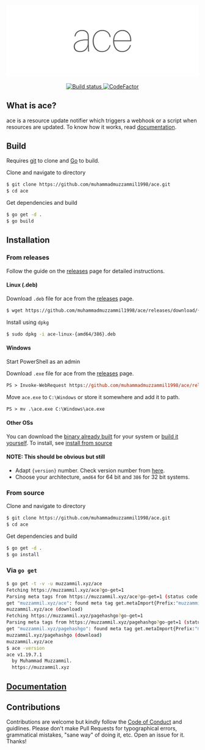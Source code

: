 #

![ace](ace.png)

<p align="center">
  <a href="https://travis-ci.com/muhammadmuzzammil1998/ace" target="_blank">
    <img src="https://travis-ci.com/muhammadmuzzammil1998/ace.svg?branch=master" alt="Build status">
  </a>
  <a href="https://www.codefactor.io/repository/github/muhammadmuzzammil1998/ace" target="_blank">
    <img src="https://www.codefactor.io/repository/github/muhammadmuzzammil1998/ace/badge" alt="CodeFactor">
  </a>
</p>


## What is ace?

ace is a resource update notifier which triggers a webhook or a script when resources are updated. To know how it works, read [documentation](DOCUMENTATION.md).

## Build

Requires [git](https://git-scm.com/download/win) to clone and [Go](https://golang.org/dl/) to build.

Clone and navigate to directory

```sh
$ git clone https://github.com/muhammadmuzzammil1998/ace.git
$ cd ace
```

Get dependencies and build

```sh
$ go get -d .
$ go build
```

## Installation

### From releases

Follow the guide on the [releases](https://github.com/muhammadmuzzammil1998/ace/releases) page for detailed instructions.

#### Linux (.deb)

Download `.deb` file for ace from the [releases](https://github.com/muhammadmuzzammil1998/ace/releases) page.

```sh
$ wget https://github.com/muhammadmuzzammil1998/ace/releases/download/{version}/ace-linux-{amd64/386}.deb
```


Install using `dpkg`

```sh
$ sudo dpkg -i ace-linux-{amd64/386}.deb
```

#### Windows

Start PowerShell as an admin

Download `.exe` file for ace from the [releases](https://github.com/muhammadmuzzammil1998/ace/releases) page.

```ps
PS > Invoke-WebRequest https://github.com/muhammadmuzzammil1998/ace/releases/download/{version}/ace-windows-{amd64/386}.exe -OutFile ace.exe
```

Move `ace.exe` to `C:\Windows` or store it somewhere and add it to path.

```ps
PS > mv .\ace.exe C:\Windows\ace.exe
```

#### Other OSs

You can download the [binary already built](https://github.com/muhammadmuzzammil1998/ace/releases) for your system or [build it yourself](https://github.com/muhammadmuzzammil1998/ace#build). To install, see [install from source](https://github.com/muhammadmuzzammil1998/ace#from-source)

#### NOTE: This should be obvious but still

- Adapt `{version}` number. Check version number from [here](https://github.com/muhammadmuzzammil1998/ace/releases).
- Choose your architecture, `amd64` for 64 bit and `386` for 32 bit systems.

### From source

Clone and navigate to directory

```sh
$ git clone https://github.com/muhammadmuzzammil1998/ace.git
$ cd ace
```

Get dependencies and build

```sh
$ go get -d .
$ go install
```

### Via `go get`

```sh
$ go get -t -v -u muzzammil.xyz/ace
Fetching https://muzzammil.xyz/ace?go-get=1
Parsing meta tags from https://muzzammil.xyz/ace?go-get=1 (status code 200)
get "muzzammil.xyz/ace": found meta tag get.metaImport{Prefix:"muzzammil.xyz/ace", VCS:"git", RepoRoot:"https://github.com/muhammadmuzzammil1998/ace"} at https://muzzammil.xyz/ace?go-get=1
muzzammil.xyz/ace (download)
Fetching https://muzzammil.xyz/pagehashgo?go-get=1
Parsing meta tags from https://muzzammil.xyz/pagehashgo?go-get=1 (status code 200)
get "muzzammil.xyz/pagehashgo": found meta tag get.metaImport{Prefix:"muzzammil.xyz/pagehashgo", VCS:"git", RepoRoot:"https://github.com/muhammadmuzzammil1998/pagehash-go"} at https://muzzammil.xyz/pagehashgo?go-get=1
muzzammil.xyz/pagehashgo (download)
muzzammil.xyz/ace
$ ace -version
ace v1.19.7.1
  by Muhammad Muzzammil.
  https://muzzammil.xyz
```

## [Documentation](DOCUMENTATION.md)

## Contributions

Contributions are welcome but kindly follow the [Code of Conduct](CODE_OF_CONDUCT.md) and guidlines. Please don't make Pull Requests for typographical errors, grammatical mistakes, "sane way" of doing it, etc. Open an issue for it. Thanks!
